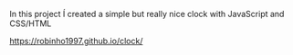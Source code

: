 In this project Í created a simple but really nice clock with JavaScript and CSS/HTML

https://robinho1997.github.io/clock/
